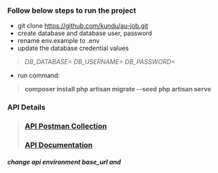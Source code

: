 ### Follow below steps to run the project

- git clone https://github.com/kundu/au-job.git
- create database and database user, password
- rename env.example to .env
- update the database credential values
> *DB_DATABASE=
DB_USERNAME=
DB_PASSWORD=*
- run command: 
> **composer install**
> **php artisan migrate --seed**
> **php artisan serve**
 



### API Details
> ### [API Postman Collection](https://www.getpostman.com/collections/59ea8be3791377b8f906 "[API Postman Collection] ")
> ### [API Documentation](https://www.getpostman.com/collections/65132f68e5d4cd9d9ee7 "API Documentation")

##### change api environment base_url and 
